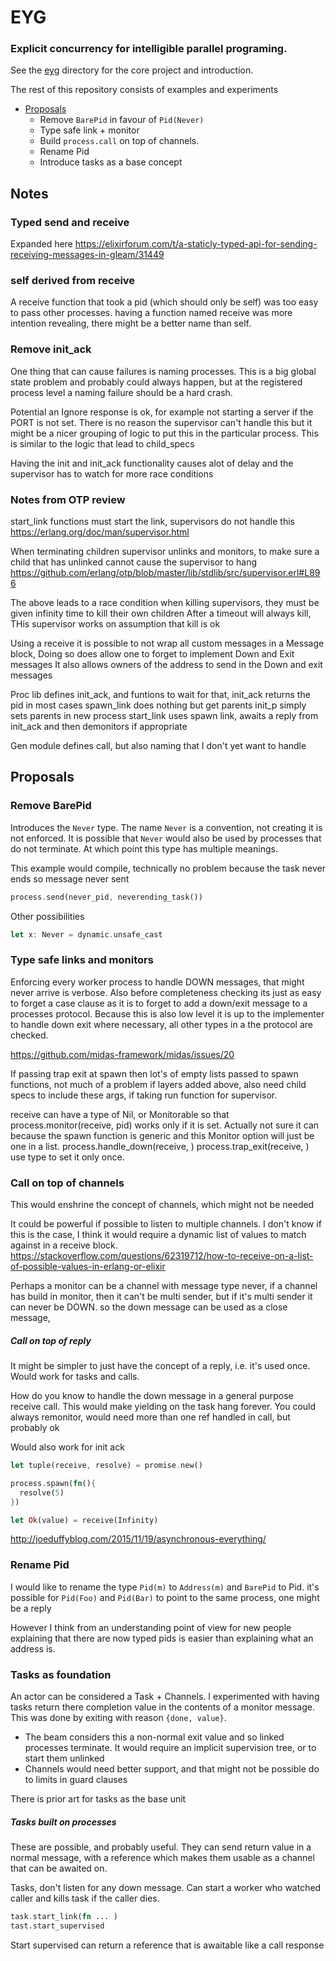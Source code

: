 # EYG

### Explicit concurrency for intelligible parallel programing.

See the [eyg](eyg) directory for the core project and introduction.

The rest of this repository consists of examples and experiments


- [Proposals](#Proposals)
  - Remove `BarePid` in favour of `Pid(Never)`
  - Type safe link + monitor
  - Build `process.call` on top of channels.
  - Rename Pid
  - Introduce tasks as a base concept

## Notes

### Typed send and receive

Expanded here https://elixirforum.com/t/a-staticly-typed-api-for-sending-receiving-messages-in-gleam/31449

### self derived from receive

A receive function that took a pid (which should only be self) was too easy to pass other processes.
having a function named receive was more intention revealing, there might be a better name than self.

### Remove init_ack

One thing that can cause failures is naming processes.
This is a big global state problem and probably could always happen,
but at the registered process level a naming failure should be a hard crash.

Potential an Ignore response is ok, for example not starting a server if the PORT is not set.
There is no reason the supervisor can't handle this but it might be a nicer grouping of logic to put this in the particular process.
This is similar to the logic that lead to child_specs

Having the init and init_ack functionality causes alot of delay and the supervisor has to watch for more race conditions

### Notes from OTP review

start_link functions must start the link, supervisors do not handle this
https://erlang.org/doc/man/supervisor.html

When terminating children supervisor unlinks and monitors, to make sure a child that has unlinked cannot cause the supervisor to hang
https://github.com/erlang/otp/blob/master/lib/stdlib/src/supervisor.erl#L896

The above leads to a race condition when killing supervisors, they must be given infinity time to kill their own children
After a timeout will always kill,
THis supervisor works on assumption that kill is ok

Using a receive it is possible to not wrap all custom messages in a Message block,
Doing so does allow one to forget to implement Down and Exit messages
It also allows owners of the address to send in the Down and exit messages

Proc lib defines init_ack, and funtions to wait for that, init_ack returns the pid in most cases
spawn_link does nothing but get parents
init_p simply sets parents in new process
start_link uses spawn link, awaits a reply from init_ack and then demonitors if appropriate

Gen module defines call, but also naming that I don't yet want to handle

## Proposals

### Remove BarePid

Introduces the `Never` type.
The name `Never` is a convention, not creating it is not enforced.
It is possible that `Never` would also be used by processes that do not terminate.
At which point this type has multiple meanings.

This example would compile, technically no problem because the task never ends so message never sent
```rust
process.send(never_pid, neverending_task())
```
Other possibilities
```rust
let x: Never = dynamic.unsafe_cast
```

### Type safe links and monitors

Enforcing every worker process to handle DOWN messages, that might never arrive is verbose.
Also before completeness checking its just as easy to forget a case clause as it is to forget to add a down/exit message to a processes protocol.
Because this is also low level it is up to the implementer to handle down exit where necessary, all other types in a the protocol are checked.

https://github.com/midas-framework/midas/issues/20

If passing trap exit at spawn then lot's of empty lists passed to spawn functions,
not much of a problem if layers added above, also need child specs to include these args, if taking run function for supervisor.

receive can have a type of Nil, or Monitorable so that process.monitor(receive, pid) works only if it is set.
Actually not sure it can because the spawn function is generic and this Monitor option will just be one in a list.
process.handle_down(receive, )
process.trap_exit(receive, )
use type to set it only once.

### Call on top of channels

This would enshrine the concept of channels, which might not be needed

It could be powerful if possible to listen to multiple channels.
I don't know if this is the case, I think it would require a dynamic list of values to match against in a receive block.
https://stackoverflow.com/questions/62319712/how-to-receive-on-a-list-of-possible-values-in-erlang-or-elixir

 Perhaps a monitor can be a channel with message type never, if a channel has build in monitor, then it can't be multi sender, but if it's multi sender it can never be DOWN. so the down message can be used as a close message,

##### Call on top of reply

It might be simpler to just have the concept of a reply, i.e. it's used once.
Would work for tasks and calls.

How do you know to handle the down message in a general purpose receive call.
This would make yielding on the task hang forever.
You could always remonitor, would need more than one ref handled in call, but probably ok

Would also work for init ack

```rust
let tuple(receive, resolve) = promise.new()

process.spawn(fn(){
  resolve(5)
})

let Ok(value) = receive(Infinity)
```


http://joeduffyblog.com/2015/11/19/asynchronous-everything/

### Rename Pid

I would like to rename the type `Pid(m)` to `Address(m)` and `BarePid` to Pid.
it's possible for `Pid(Foo)` and `Pid(Bar)` to point to the same process, one might be a reply

However I think from an understanding point of view for new people explaining that there are now typed pids is easier than explaining what an address is.

### Tasks as foundation

An actor can be considered a Task + Channels.
I experimented with having tasks return there completion value in the contents of a monitor message.
This was done by exiting with reason `{done, value}`.

- The beam considers this a non-normal exit value and so linked processes terminate.
  It would require an implicit supervision tree, or to start them unlinked
- Channels would need better support, and that might not be possible do to limits in guard clauses

There is prior art for tasks as the base unit

##### Tasks built on processes

These are possible, and probably useful.
They can send return value in a normal message,
with a reference which makes them usable as a channel that can be awaited on.

Tasks, don't listen for any down message.
Can start a worker who watched caller and kills task if the caller dies.

```rust
task.start_link(fn ... )
tast.start_supervised
```

Start supervised can return a reference that is awaitable like a call response
